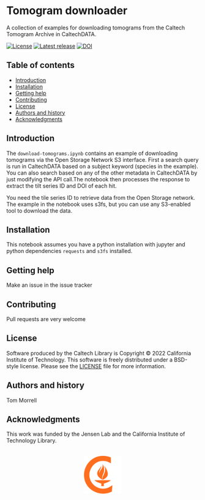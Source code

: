 # Tomogram downloader

A collection of examples for downloading tomograms from the Caltech Tomogram
Archive in CaltechDATA.

[![License](https://img.shields.io/badge/License-BSD--like-lightgrey)](https://choosealicense.com/licenses/bsd-3-clause)
[![Latest release](https://img.shields.io/github/v/release/caltechlibrary/template.svg?color=b44e88)](https://github.com/caltechlibrary/template/releases)
[![DOI](https://data.caltech.edu/badge/201106666.svg)](https://data.caltech.edu/badge/latestdoi/201106666)


## Table of contents

* [Introduction](#introduction)
* [Installation](#installation)
* [Getting help](#getting-help)
* [Contributing](#contributing)
* [License](#license)
* [Authors and history](#authors-and-history)
* [Acknowledgments](#authors-and-acknowledgments)


## Introduction

The `download-tomograms.ipynb` contains an example of downloading tomograms via
the Open Storage Network S3 interface. First a search query is run in
CaltechDATA based on a subject keyword (species in the example). You can also
search based on any of the other metadata in CaltechDATA by just modifying the
API call.The notebook then processes the response to extract the tilt series ID
and DOI of each hit.

You need the tile series ID to retrieve data from the Open Storage network. The
example in the notebook uses s3fs, but you can use any S3-enabled tool to
download the data.

## Installation

This notebook assumes you have a python installation with jupyter and python
dependencies `requests` and `s3fs` installed.

## Getting help

Make an issue in the issue tracker

## Contributing

Pull requests are very welcome

## License

Software produced by the Caltech Library is Copyright © 2022 California Institute of Technology.  This software is freely distributed under a BSD-style license.  Please see the [LICENSE](LICENSE) file for more information.


## Authors and history

Tom Morrell

## Acknowledgments

This work was funded by the Jensen Lab and the California Institute of Technology Library.


<div align="center">
  <br>
  <a href="https://www.caltech.edu">
    <img width="100" height="100" src="https://raw.githubusercontent.com/caltechlibrary/template/main/.graphics/caltech-round.png">
  </a>
</div>
